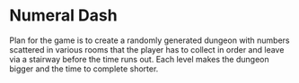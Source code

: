 # Numeral Dash
Plan for the game is to create a randomly generated dungeon with numbers scattered in various rooms that the player has to collect in order and leave via a stairway before the time runs out. Each level makes the dungeon bigger and the time to complete shorter.
